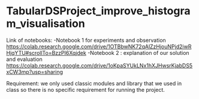 # TabularDSProject_improve_histogram_visualisation

Link of notebooks:
-Notebook 1 for experiments and observation https://colab.research.google.com/drive/1OTBbwNK72qAlZzHjouNPjd2iwRHjqYTU#scrollTo=BzzPI6Xqjdek
-Notebook 2 : explanation of our solution and evaluation https://colab.research.google.com/drive/1oKpaSYUkLNx1hXJHwsrKjabDS5xCW3mp?usp=sharing


Requirement: we only used classic modules and library that we used in class so there is no specific requirement for running the project.

